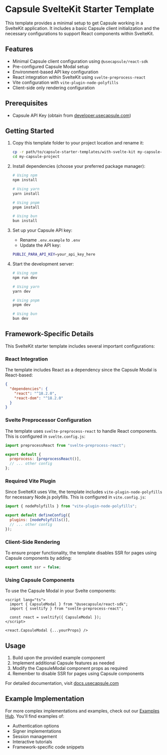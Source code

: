 # Capsule SvelteKit Starter Template

This template provides a minimal setup to get Capsule working in a SvelteKit application. It includes a basic Capsule
client initialization and the necessary configurations to support React components within SvelteKit.

## Features

- Minimal Capsule client configuration using `@usecapsule/react-sdk`
- Pre-configured Capsule Modal setup
- Environment-based API key configuration
- React integration within SvelteKit using `svelte-preprocess-react`
- Vite configuration with `vite-plugin-node-polyfills`
- Client-side only rendering configuration

## Prerequisites

- Capsule API Key (obtain from [developer.usecapsule.com](https://developer.usecapsule.com))

## Getting Started

1. Copy this template folder to your project location and rename it:

   ```bash
   cp -r path/to/capsule-starter-templates/with-svelte-kit my-capsule-project
   cd my-capsule-project
   ```

2. Install dependencies (choose your preferred package manager):

   ```bash
   # Using npm
   npm install

   # Using yarn
   yarn install

   # Using pnpm
   pnpm install

   # Using bun
   bun install
   ```

3. Set up your Capsule API key:

   - Rename `.env.example` to `.env`
   - Update the API key:

   ```bash
   PUBLIC_PARA_API_KEY=your_api_key_here
   ```

4. Start the development server:

   ```bash
   # Using npm
   npm run dev

   # Using yarn
   yarn dev

   # Using pnpm
   pnpm dev

   # Using bun
   bun dev
   ```

## Framework-Specific Details

This SvelteKit starter template includes several important configurations:

### React Integration

The template includes React as a dependency since the Capsule Modal is React-based:

```json
{
  "dependencies": {
    "react": "^18.2.0",
    "react-dom": "^18.2.0"
  }
}
```

### Svelte Preprocessor Configuration

The template uses `svelte-preprocess-react` to handle React components. This is configured in `svelte.config.js`:

```javascript
import preprocessReact from "svelte-preprocess-react";

export default {
  preprocess: [preprocessReact()],
  // ... other config
};
```

### Required Vite Plugin

Since SvelteKit uses Vite, the template includes `vite-plugin-node-polyfills` for necessary Node.js polyfills. This is
configured in `vite.config.js`:

```javascript
import { nodePolyfills } from "vite-plugin-node-polyfills";

export default defineConfig({
  plugins: [nodePolyfills()],
  // ... other config
});
```

### Client-Side Rendering

To ensure proper functionality, the template disables SSR for pages using Capsule components by adding:

```javascript
export const ssr = false;
```

### Using Capsule Components

To use the Capsule Modal in your Svelte components:

```svelte
<script lang="ts">
  import { CapsuleModal } from "@usecapsule/react-sdk";
  import { sveltify } from "svelte-preprocess-react";

  const react = sveltify({ CapsuleModal });
</script>

<react.CapsuleModal {...yourProps} />
```

## Usage

1. Build upon the provided example component
2. Implement additional Capsule features as needed
3. Modify the CapsuleModal component props as required
4. Remember to disable SSR for pages using Capsule components

For detailed documentation, visit [docs.usecapsule.com](https://docs.usecapsule.com)

## Example Implementation

For more complex implementations and examples, check out our
[Examples Hub](https://github.com/capsule-org/Examples-Hub/). You'll find examples of:

- Authentication options
- Signer implementations
- Session management
- Interactive tutorials
- Framework-specific code snippets
